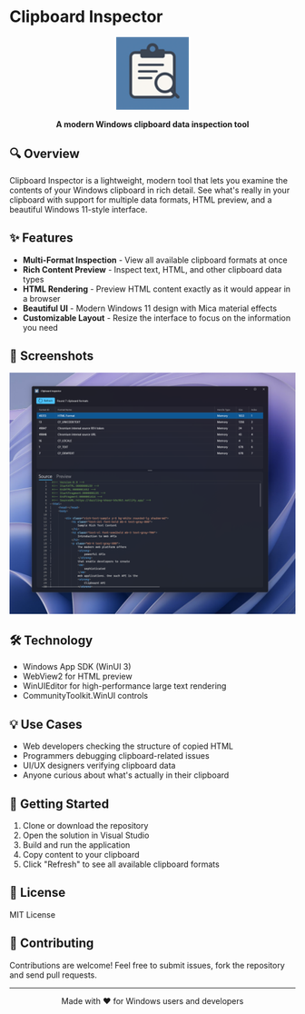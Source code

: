 # Clipboard Inspector

<div align="center">
  <img src="Clipboard Inspector/Assets/StoreLogo.scale-200.png" alt="Clipboard Inspector Logo" width="128" height="128">
  <br>
  <p><strong>A modern Windows clipboard data inspection tool</strong></p>
</div>

## 🔍 Overview

Clipboard Inspector is a lightweight, modern tool that lets you examine the contents of your Windows clipboard in rich detail. See what's really in your clipboard with support for multiple data formats, HTML preview, and a beautiful Windows 11-style interface.

## ✨ Features

- **Multi-Format Inspection** - View all available clipboard formats at once
- **Rich Content Preview** - Inspect text, HTML, and other clipboard data types
- **HTML Rendering** - Preview HTML content exactly as it would appear in a browser
- **Beautiful UI** - Modern Windows 11 design with Mica material effects
- **Customizable Layout** - Resize the interface to focus on the information you need

## 📸 Screenshots

![Clipboard Inspector Screenshot](screenshots/app_screenshot.png)

## 🛠️ Technology

- Windows App SDK (WinUI 3)
- WebView2 for HTML preview
- WinUIEditor for high-performance large text rendering
- CommunityToolkit.WinUI controls

## 💡 Use Cases

- Web developers checking the structure of copied HTML
- Programmers debugging clipboard-related issues
- UI/UX designers verifying clipboard data
- Anyone curious about what's actually in their clipboard

## 🚀 Getting Started

1. Clone or download the repository
2. Open the solution in Visual Studio
3. Build and run the application
4. Copy content to your clipboard
5. Click "Refresh" to see all available clipboard formats

## 📝 License

MIT License

## 🤝 Contributing

Contributions are welcome! Feel free to submit issues, fork the repository and send pull requests.

---

<div align="center">
  <p>Made with ❤️ for Windows users and developers</p>
</div>